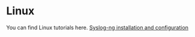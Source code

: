 # Linux
You can find Linux tutorials here.
<a href="[url](https://github.com/mrezagerami/Linux/blob/main/Syslog-ng)https://github.com/mrezagerami/Linux/blob/main/Syslog-ng">Syslog-ng installation and configuration</a>

